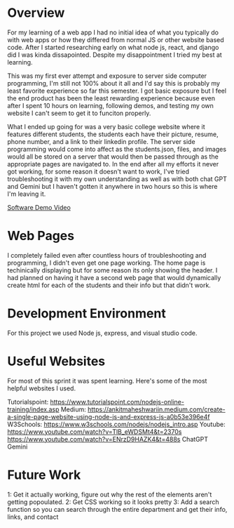 # Overview

For my learning of a web app I had no initial idea of what you typically do with web apps or how they differed from normal JS or other website based code. After I started researching early on what node js, react, and django did I was kinda dissapointed. Despite my disappointment I tried my best at learning.

This was my first ever attempt and exposure to server side computer programming, I'm still not 100% about it all and I'd say this is probably my least favorite experience so far this semester. I got basic exposure but I feel the end product has been the least rewarding experience because even after I spent 10 hours on learning, following demos, and testing my own website I can't seem to get it to funciton properly.

What I ended up going for was a very basic college website where it features different students, the students each have their picture, resume, phone number, and a link to their linkedin profile. The server side programming would come into affect as the students.json, files, and images would all be stored on a server that would then be passed through as the appropriate pages are navigated to. In the end after all my efforts it never got working, for some reason it doesn't want to work, I've tried troubleshooting it with my own understanding as well as with both chat GPT and Gemini but I haven't gotten it anywhere in two hours so this is where I'm leaving it. 

[Software Demo Video](http://youtube.link.goes.here)

# Web Pages

I completely failed even after countless hours of troubleshooting and programming, I didn't even get one page working. The home page is techinically displaying but for some reason its only showing the header. I had planned on having it have a second web page that would dynamically create html for each of the students and their info but that didn't work. 

# Development Environment

For this project we used Node js, express, and visual studio code.

# Useful Websites

For most of this sprint it was spent learning. Here's some of the most helpful websites I used.

Tutorialspoint:   https://www.tutorialspoint.com/nodejs-online-training/index.asp
Medium:           https://ankitmaheshwariin.medium.com/create-a-single-page-website-using-node-js-and-express-js-a0b53e396e4f
W3Schools:        https://www.w3schools.com/nodejs/nodejs_intro.asp
Youtube:          https://www.youtube.com/watch?v=TlB_eWDSMt4&t=2370s
                  https://www.youtube.com/watch?v=ENrzD9HAZK4&t=488s
ChatGPT
Gemini

# Future Work

1: Get it actually working, figure out why the rest of the elements aren't getting popoulated.
2: Get CSS working so it looks pretty
3: Add a search function so you can search through the entire department and get their info, links, and contact